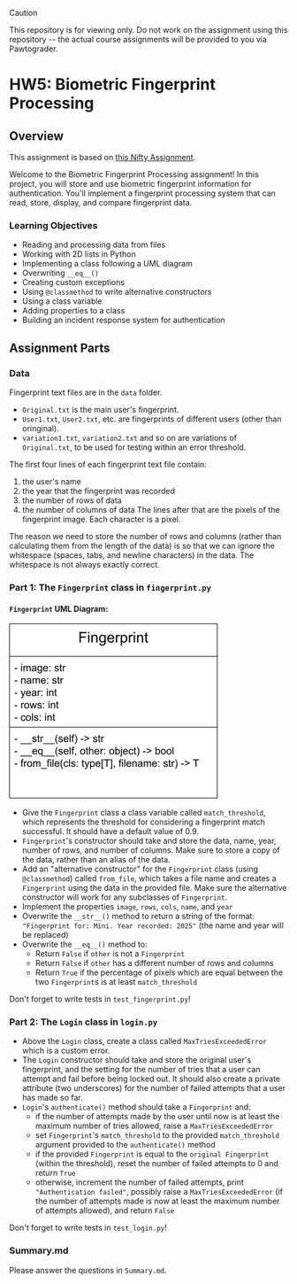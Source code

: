 > [!CAUTION]
> This repository is for viewing only. Do not work on the assignment using this repository -- the actual course assignments will be provided to you via Pawtograder.

# HW5: Biometric Fingerprint Processing

## Overview

This assignment is based on [this Nifty Assignment](http://nifty.stanford.edu/2024/servin-alonso-garcia-fingerprint/).

Welcome to the Biometric Fingerprint Processing assignment! In this project, you will store and use biometric fingerprint information for authentication. You'll implement a fingerprint processing system that can read, store, display, and compare fingerprint data.

### Learning Objectives

- Reading and processing data from files
- Working with 2D lists in Python
- Implementing a class following a UML diagram
- Overwriting `__eq__()`
- Creating custom exceptions
- Using `@classmethod` to write alternative constructors
- Using a class variable
- Adding properties to a class
- Building an incident response system for authentication

## Assignment Parts

### Data
Fingerprint text files are in the `data` folder.
- `Original.txt` is the main user's fingerprint.
- `User1.txt`, `User2.txt`, etc. are fingerprints of different users (other than oringinal).
- `variation1.txt`, `variation2.txt` and so on are variations of `Original.txt`, to be used for testing within an error threshold.

The first four lines of each fingerprint text file contain:
1. the user's name
2. the year that the fingerprint was recorded
3. the number of rows of data
4. the number of columns of data
The lines after that are the pixels of the fingerprint image. Each character is a pixel.

The reason we need to store the number of rows and columns (rather than calculating them from the length of the data) is so that we can ignore the whitespace (spaces, tabs, and newline characters) in the data. The whitespace is not always exactly correct.

### Part 1: The `Fingerprint` class in `fingerprint.py`

#### `Fingerprint` UML Diagram:
![Fingerprint UML Diagram](Fingerprint_UML.png)


- Give the `Fingerprint` class a class variable called `match_threshold`, which represents the threshold for considering a fingerprint match successful. It should have a default value of 0.9.
- `Fingerprint`'s constructor should take and store the data, name, year, number of rows, and number of columns. Make sure to store a copy of the data, rather than an alias of the data.
- Add an "alternative constructor" for the `Fingerprint` class (using `@classmethod`) called `from_file`, which takes a file name and creates a `Fingerprint` using the data in the provided file. Make sure the alternative constructor will work for any subclasses of `Fingerprint`.
- Implement the properties `image`, `rows`, `cols`, `name`, and `year`
- Overwrite the `__str__()` method to return a string of the format: `"Fingerprint for: Mini. Year recorded: 2025"` (the name and year will be replaced)
- Overwrite the `__eq__()` method to:
  - Return `False` if `other` is not a `Fingerprint`
  - Return `False` if `other` has a different number of rows and columns
  - Return `True` if the percentage of pixels which are equal between the two `Fingerprint`s is at least `match_threshold`

Don't forget to write tests in `test_fingerprint.py`!

### Part 2: The `Login` class in `login.py`
- Above the `Login` class, create a class called `MaxTriesExceededError` which is a custom error.
- The `Login` constructor should take and store the original user's fingerprint, and the setting for the number of tries that a user can attempt and fail before being locked out. It should also create a private attribute (two underscores) for the number of failed attempts that a user has made so far.
- `Login`'s `authenticate()` method should take a `Fingerprint` and:
  - if the number of attempts made by the user until now is at least the maximum number of tries allowed, raise a `MaxTriesExceededError`
  - set `Fingerprint`'s `match_threshold` to the provided `match_threshold` argument provided to the `authenticate()` method
  - if the provided `Fingerprint` is equal to the `original Fingerprint` (within the threshold), reset the number of failed attempts to 0 and return `True`
  - otherwise, increment the number of failed attempts, print `"Authentication failed"`, possibly raise a `MaxTriesExceededError` (if the number of attempts made is now at least the maximum number of attempts allowed), and return `False`

Don't forget to write tests in `test_login.py`!

### Summary.md
Please answer the questions in `Summary.md`.